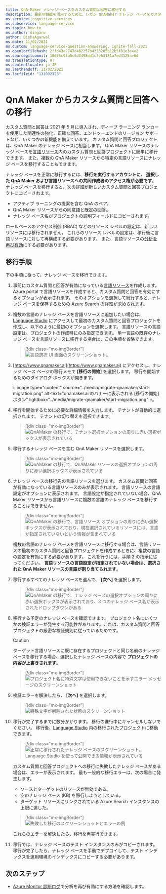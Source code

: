 ```yaml
---
title: QnA Maker ナレッジ ベースをカスタム質問と回答に移行する
description: 最新の機能を活用するために、レガシ QnAMaker ナレッジ ベースをカスタム質問と回答に移行します。
ms.service: cognitive-services
ms.subservice: language-service
ms.topic: how-to
ms.author: diagarw
author: DishaAgarwal
ms.date: 11/02/2021
ms.custom: language-service-question-answering, ignite-fall-2021
ms.openlocfilehash: 2ffd43a2747d462257b4223285b12b5f81e3e4e2
ms.sourcegitcommit: 106f5c9fa5c6d3498dd1cfe63181a7ed4125ae6d
ms.translationtype: HT
ms.contentlocale: ja-JP
ms.lasthandoff: 11/02/2021
ms.locfileid: "131092323"
---
```

# <a name="migrate-from-qna-maker-to-custom-question-answering"></a>QnA Maker からカスタム質問と回答への移行

カスタム質問と回答は 2021 年 5 月に導入され、ディープ ラーニング ランカーを使用した関連性の強化、正確な回答、エンドツーエンドのリージョン サポートなど、いくつかの新機能を備えています。 カスタム質問と回答プロジェクトは、QnA Maker のナレッジ ベースに相当します。 QnA Maker リソースのナレッジ ベースを[言語リソース](https://aka.ms/create-language-resource)内のカスタム質問と回答プロジェクトに簡単に移行できます。 また、複数の QnA Maker リソースから特定の言語リソースにナレッジ ベースを移行することもできます。

ナレッジ ベースを正常に移行するには、**移行を実行するアカウントに、 選択した QnA Maker および言語リソースへの共同作成者のアクセス権が必要です**。 ナレッジ ベースを移行すると、次の詳細が新しいカスタム質問と回答プロジェクトにコピーされます。

- アクティブ ラーニングの提案を含む QnA のペア。
- QnA Maker リソースからの同意語と既定の回答。
- ナレッジ ベース名がプロジェクトの説明フィールドにコピーされます。

ロールベースのアクセス制御 (RBAC) などのリソース レベルの設定は、新しいリソースには移行されません。 これらのリソース レベルの設定は、移行後に言語リソースに対して再構成する必要があります。 また、言語リソースの[分析を再び有効](analytics.md)にする必要があります。

## <a name="steps-to-migrate"></a>移行手順

下の手順に従って、ナレッジ ベースを移行できます。

1. 事前にカスタム質問と回答が有効になっている[言語リソース](https://aka.ms/create-language-resource)を作成します。 Azure portal で言語リソースを作成すると、カスタム質問と回答を有効にするオプションが表示されます。 そのオプションを選択して続行すると、ナレッジ ベースを保存するための Azure Search の詳細が求められます。

2. 複数の言語のナレッジ ベースを言語リソースに追加したい場合は、[Language Studio](https://lanuage.azure.com) にアクセスして最初のカスタム質問と回答プロジェクトを作成し、以下のように最初のオプションを選択します。 言語リソースの言語設定は、プロジェクトの作成時にのみ指定できます。 単一言語の既存のナレッジ ベースを言語リソースに移行する場合は、この手順を省略できます。

   > [!div class="mx-imgBorder"]
   > ![言語選択 UI 画面のスクリーンショット](../media/migrate-qnamaker/choose-language.png)。

3. [https://www.qnamaker.ai](https://www.qnamaker.ai) にアクセスし、ナレッジ ベース ページの移行メモで **[移行の開始]** を選択します。 移行を開始するためのダイアログ ボックスが開きます。

   :::image type="content" source="../media/migrate-qnamaker/start-migration.png" alt-text="qnamaker.ai のバナーに表示される [移行の開始] ボタン" lightbox="../media/migrate-qnamaker/start-migration.png":::。

4. 移行を開始するために必要な詳細情報を入力します。 テナントが自動的に選択されます。 テナントの切り替えを選択できます。

   > [!div class="mx-imgBorder"]
   > ![QnAMaker の移行で、テナント選択オプションの周りに赤い選択ボックスが表示されている](../media/migrate-qnamaker/tenant-selection.png)

5. 移行するナレッジ ベースを含む QnA Maker リソースを選択します。

   > [!div class="mx-imgBorder"]
   > ![QnAMaker の移行で、QnAMaker リソースの選択オプションの周りに赤い選択ボックスが表示されている](../media/migrate-qnamaker/select-resource.png)

6. ナレッジ ベースの移行先の言語リソースを選びます。 カスタム質問と回答が有効になっている言語リソースのみが表示されます。 言語リソースの言語設定がオプションに表示されます。 言語設定が指定されていない場合、QnA Maker リソースから言語リソースに複数の言語のナレッジ ベースを移行することはできません。

   > [!div class="mx-imgBorder"]
   > ![QnAMaker の移行で、言語リソース オプションの周りに赤い選択ボックスが表示されており、現在選択されているリソースには、言語が指定されていないという情報が含まれている](../media/migrate-qnamaker/language-setting.png)

    複数の言語のナレッジ ベースを言語リソースに移行する場合は、言語リソースの最初のカスタム質問と回答プロジェクトを作成するときに、複数の言語の設定を有効にする必要があります。 これを行うには、手順 2 の指示に従ってください。 **言語リソースの言語設定が指定されていない場合は、選択された QnA Maker リソースの言語が割り当てられます**。

7. 移行するすべてのナレッジ ベースを選んで、 **[次へ]** を選択します。

   > [!div class="mx-imgBorder"]
   > ![QnAMaker の移行で、ナレッジ ベースの選択オプションの周りに赤い選択ボックスが表示されており、3 つのナレッジ ベース名が表示されたドロップダウンがある](../media/migrate-qnamaker/select-knowledge-bases.png)

8. 移行する予定のナレッジ ベースを確認できます。 プロジェクト名にいくつかの検証エラーが発生する可能性があります。これは、カスタム質問と回答プロジェクトの厳密な検証規則に従っているためです。 

    > [!CAUTION]
    > ターゲット言語リソースに既に存在するプロジェクトと同じ名前のナレッジ ベースを移行する場合、選択したナレッジ ベースの内容で **プロジェクトの内容が上書きされます**。

    > [!div class="mx-imgBorder"]
    > ![プロジェクト名に特殊文字は使用できないことを示すエラー メッセージのスクリーンショット](../media/migrate-qnamaker/special-characters.png)

9. 検証エラーを解決したら、 **[次へ]** を選択します。

    > [!div class="mx-imgBorder"]
    > ![特殊文字が削除された状態のスクリーンショット](../media/migrate-qnamaker/validation-errors.png)

10. 移行が完了するまでに数分かかります。 移行の進行中にキャンセルしないでください。 移行後、[Language Studio](https://lanuage.azure.com) 内の移行されたプロジェクトに移動できます。

    > [!div class="mx-imgBorder"]
    > ![正常に移行されたナレッジ ベースのスクリーンショット。Language Studio を使って公開できる情報が表示されている](../media/migrate-qnamaker/migration-success.png)

    カスタム質問と回答プロジェクトへの移行に失敗したナレッジ ベースがある場合は、エラーが表示されます。 最も一般的な移行エラーは、次の場合に発生します。
    
    - ソースとターゲットのリソースが無効である。
    - 空のナレッジ ベース (KB) を移行しようとしている。
    - ターゲット リソースにリンクされている Azure Search インスタンスの上限に達した。

    > [!div class="mx-imgBorder"]
    > ![失敗した移行のスクリーンショットとエラーの例](../media/migrate-qnamaker/migration-errors.png)

    これらのエラーを解決したら、移行を再実行できます。

11. 移行では、ナレッジ ベースのテスト インスタンスのみがコピーされます。 移行が完了したら、ナレッジ ベースを手動でデプロイして、テスト インデックスを運用環境のインデックスにコピーする必要があります。

## <a name="next-steps"></a>次のステップ

- [Azure Monitor 診断ログ](analytics.md)で分析を再び有効にする方法を確認します。
